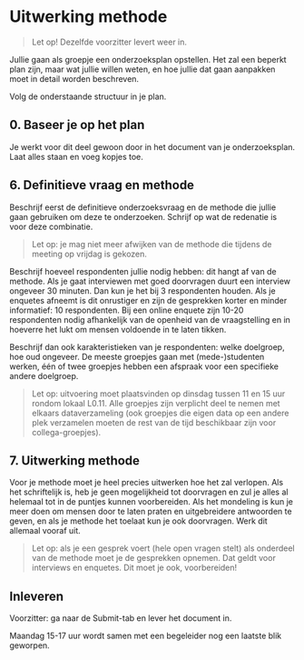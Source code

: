 # Uitwerking methode

> Let op! Dezelfde voorzitter levert weer in.

Jullie gaan als groepje een onderzoeksplan opstellen. Het zal een beperkt plan zijn, maar wat jullie willen weten, en hoe jullie dat gaan aanpakken moet in detail worden beschreven.

Volg de onderstaande structuur in je plan.

## 0. Baseer je op het plan

Je werkt voor dit deel gewoon door in het document van je onderzoeksplan. Laat alles staan en voeg kopjes toe.

## 6. Definitieve vraag en methode

Beschrijf eerst de definitieve onderzoeksvraag en de methode die jullie gaan gebruiken om deze te onderzoeken. Schrijf op wat de redenatie is voor deze combinatie.

> Let op: je mag niet meer afwijken van de methode die tijdens de meeting op vrijdag is gekozen.

Beschrijf hoeveel respondenten jullie nodig hebben: dit hangt af van de methode. Als je gaat interviewen met goed doorvragen duurt een interview ongeveer 30 minuten. Dan kun je het bij 3 respondenten houden. Als je enquetes afneemt is dit onrustiger en zijn de gesprekken korter en minder informatief: 10 respondenten. Bij een online enquete zijn 10-20 respondenten nodig afhankelijk van de openheid van de vraagstelling en in hoeverre het lukt om mensen voldoende in te laten tikken.

Beschrijf dan ook karakteristieken van je respondenten: welke doelgroep, hoe oud ongeveer. De meeste groepjes gaan met (mede-)studenten werken, één of twee groepjes hebben een afspraak voor een specifieke andere doelgroep.

> Let op: uitvoering moet plaatsvinden op dinsdag tussen 11 en 15 uur rondom lokaal L0.11. Alle groepjes zijn verplicht deel te nemen met elkaars dataverzameling (ook groepjes die eigen data op een andere plek verzamelen moeten de rest van de tijd beschikbaar zijn voor collega-groepjes).

## 7. Uitwerking methode

Voor je methode moet je heel precies uitwerken hoe het zal verlopen. Als het schriftelijk is, heb je geen mogelijkheid tot doorvragen en zul je alles al helemaal tot in de puntjes kunnen voorbereiden. Als het mondeling is kun je meer doen om mensen door te laten praten en uitgebreidere antwoorden te geven, en als je methode het toelaat kun je ook doorvragen. Werk dit allemaal vooraf uit.

> Let op: als je een gesprek voert (hele open vragen stelt) als onderdeel van de methode moet je de gesprekken opnemen. Dat geldt voor interviews en enquetes. Dit moet je ook, voorbereiden!

## Inleveren

Voorzitter: ga naar de Submit-tab en lever het document in.

Maandag 15-17 uur wordt samen met een begeleider nog een laatste blik geworpen.
